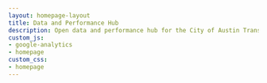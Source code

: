 ```yaml
---
layout: homepage-layout
title: Data and Performance Hub
description: Open data and performance hub for the City of Austin Transportation Department.
custom_js:
- google-analytics
- homepage
custom_css:
- homepage
---
```

